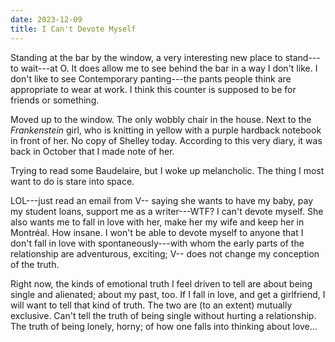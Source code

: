 ```yaml
---
date: 2023-12-09
title: I Can't Devote Myself
---
```


Standing at the bar by the window, a very interesting new place to stand---to wait---at O. It does allow me to see behind the bar in a way I don't like. I don't like to see Contemporary panting---the pants people think are appropriate to wear at work. I think this counter is supposed to be for friends or something.

Moved up to the window. The only wobbly chair in the house. Next to the *Frankenstein* girl, who is knitting in yellow with a purple hardback notebook in front of her. No copy of Shelley today. According to this very diary, it was back in October that I made note of her.

Trying to read some Baudelaire, but I woke up melancholic. The thing I most want to do is stare into space.

LOL---just read an email from V-- saying she wants to have my baby, pay my student loans, support me as a writer---WTF? I can't devote myself. She also wants me to fall in love with her, make her my wife and keep her in Montréal. How insane. I won't be able to devote myself to anyone that I don't fall in love with spontaneously---with whom the early parts of the relationship are adventurous, exciting; V-- does not change my conception of the truth.

Right now, the kinds of emotional truth I feel driven to tell are about being single and alienated; about my past, too. If I fall in love, and get a girlfriend, I will want to tell that kind of truth. The two are (to an extent) mutually exclusive. Can't tell the truth of being single without hurting a relationship. The truth of being lonely, horny; of how one falls into thinking about love...
